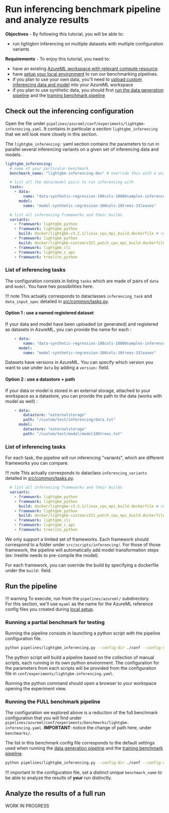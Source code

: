 # Run inferencing benchmark pipeline and analyze results

**Objectives** - By following this tutorial, you will be able to:

- run lightgbm inferencing on multiple datasets with multiple configuration variants

**Requirements** - To enjoy this tutorial, you need to:

- have an existing [AzureML workspace with relevant compute resource](azure-setup.md).
- have [setup your local environment](local-setup.md) to run our benchmarking pipelines.
- if you plan to use your own data, you'll need to [upload custom inferencing data and model](upload-your-data.md) into your AzureML workspace
- if you plan to use synthetic data, you should first [run the data generation pipeline](generate-synthetic-data.md) and the [training benchmark pipeline](benchmark-training.md)

## Check out the inferencing configuration

Open the file under `pipelines/azureml/conf/experiments/lightgbm-inferencing.yaml`. It contains in particular a section `lightgbm_inferencing` that we will look more closely in this section.

The `lightgbm_inferencing:` yaml section contains the parameters to run in parallel several inferencing variants on a given set of inferencing data and models.

```yaml
lightgbm_inferencing:
  # name of your particular benchmark
  benchmark_name: "lightgbm-inferencing-dev" # override this with a unique name

  # list all the data/model pairs to run inferencing with
  tasks:
    - data:
        name: "data-synthetic-regression-100cols-10000samples-inference"
      model:
        name: "model-synthetic-regression-100cols-10trees-31leaves"

  # list all inferencing frameworks and their builds
  variants:
    - framework: lightgbm_python
    - framework: lightgbm_python
      build: docker/lightgbm-v3.2.1/linux_cpu_mpi_build.dockerfile # relative to repo root
    - framework: lightgbm_python
      build: docker/lightgbm-custom/v321_patch_cpu_mpi_build.dockerfile # relative to repo root
    - framework: lightgbm_cli
    - framework: lightgbm_c_api
    - framework: treelite_python
```

### List of inferencing tasks

The configuration consists in listing `tasks` which are made of pairs of `data` and `model`. You have two possibilities here:

!!! note
    This actually corresponds to dataclasses `inferencing_task` and `data_input_spec` detailed in [src/common/tasks.py](../../references/common/tasks.md).

#### Option 1 : use a named registered dataset

If your data and model have been uploaded (or generated) and registered as datasets in AzureML, you can provide the name for each :

```yaml
    - data:
        name: "data-synthetic-regression-100cols-10000samples-inference"
      model:
        name: "model-synthetic-regression-100cols-10trees-31leaves"
```

Datasets have versions in AzureML. You can specify which version you want to use under `data` by adding a `version:` field.

#### Option 2 : use a datastore + path

If your data or model is stored in an external storage, attached to your workspace as a datastore, you can provide the path to the data (works with model as well) :

```yaml
    - data:
        datastore: "externalstorage"
        path: "/custom/test/inferencing/data.txt"
      model:
        datastore: "externalstorage"
        path: "/custom/test/model/model100trees.txt"
```

### List of inferencing tasks

For each task, the pipeline will run inferencing "variants", which are different frameworks you can compare.

!!! note
    This actually corresponds to dataclass `inferencing_variants` detailed in [src/common/tasks.py](../../references/common/tasks.md).

```yaml
  # list all inferencing frameworks and their builds
  variants:
    - framework: lightgbm_python
    - framework: lightgbm_python
      build: docker/lightgbm-v3.2.1/linux_cpu_mpi_build.dockerfile # relative to repo root
    - framework: lightgbm_python
      build: docker/lightgbm-custom/v321_patch_cpu_mpi_build.dockerfile # relative to repo root
    - framework: lightgbm_cli
    - framework: lightgbm_c_api
    - framework: treelite_python
```

We only support a limited set of frameworks. Each framework should correspond to a folder under `src/scripts/inferencing/`. For those of those framework, the pipeline will automatically add model transformation steps (ex: treelite needs to pre-compile the model).

For each framework, you can override the build by specifying a dockerfile under the `build:` field.

## Run the pipeline

!!! warning
    To execute, run from the `pipelines/azureml/` subdirectory.  
    For this section, we'll use `myaml` as the name for the AzureML reference config files you created during [local setup](local-setup.md).

### Running a partial benchmark for testing

Running the pipeline consists in launching a python script with the pipeline configuration file.

```bash
python pipelines/lightgbm_inferencing.py --config-dir ./conf --config-name experiments/lightgbm-inferencing run.submit=True aml=myaml compute=myaml
```

The python script will build a pipeline based on the collection of manual scripts, each running in its own python environment. The configuration for the parameters from each scripts will be provided from the configuration file in `conf/experiments/lightgbm-inferencing.yaml`.

Running the python command should open a browser to your workspace opening the experiment view.

### Running the FULL benchmark pipeline

The configuration we explored above is a reduction of the full benchmark configuration that you will find under `pipelines/azureml/conf/experiments/benchmarks/lightgbm-inferencing.yaml`. **IMPORTANT**: notice the change of path here, under `benchmarks/`.

The list in this benchmark config file corresponds to the default settings used when running the [data generation pipeline](generate-synthetic-data.md) and the [training benchmark pipeline](benchmark-training.md).

```bash
python pipelines/lightgbm_inferencing.py --config-dir ./conf --config-name experiments/benchmarks/lightgbm-inferencing run.submit=True aml=myaml compute=myaml
```

!!! important
    In the configuration file, set a distinct unique `benchmark_name` to be able to analyze the results of **your** run distinctly.

## Analyze the results of a full run

WORK IN PROGRESS
